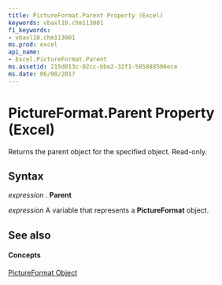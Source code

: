 ```yaml
---
title: PictureFormat.Parent Property (Excel)
keywords: vbaxl10.chm113001
f1_keywords:
- vbaxl10.chm113001
ms.prod: excel
api_name:
- Excel.PictureFormat.Parent
ms.assetid: 215d013c-02cc-bbe2-32f1-585888506ece
ms.date: 06/08/2017
---
```



# PictureFormat.Parent Property (Excel)

Returns the parent object for the specified object. Read-only.


## Syntax

 _expression_ . **Parent**

 _expression_ A variable that represents a **PictureFormat** object.


## See also


#### Concepts


[PictureFormat Object](pictureformat-object-excel.md)

